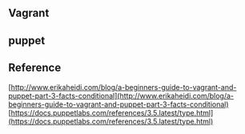 ## Vagrant

## puppet


## Reference
[http://www.erikaheidi.com/blog/a-beginners-guide-to-vagrant-and-puppet-part-3-facts-conditional](http://www.erikaheidi.com/blog/a-beginners-guide-to-vagrant-and-puppet-part-3-facts-conditional)
[https://docs.puppetlabs.com/references/3.5.latest/type.html](https://docs.puppetlabs.com/references/3.5.latest/type.html)
